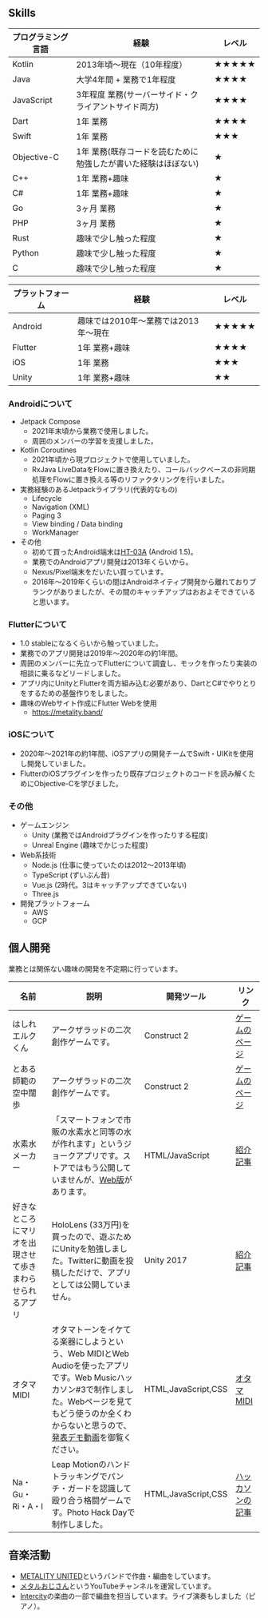 ## Skills

| プログラミング言語 | 経験                                                           | レベル |
|--------------------|----------------------------------------------------------------|--------|
| Kotlin             | 2013年頃～現在（10年程度）                                     | ★★★★★  |
| Java               | 大学4年間 + 業務で1年程度                                      | ★★★★   |
| JavaScript         | 3年程度 業務(サーバーサイド・クライアントサイド両方)           | ★★★★   |
| Dart               | 1年 業務                                                       | ★★★★   |
| Swift              | 1年 業務                                                       | ★★★    |
| Objective-C        | 1年 業務(既存コードを読むために勉強したが書いた経験はほぼない) | ★      |
| C++                | 1年 業務+趣味                                                  | ★      |
| C#                 | 1年 業務+趣味                                                  | ★      |
| Go                 | 3ヶ月 業務                                                     | ★      |
| PHP                | 3ヶ月 業務                                                     | ★      |
| Rust               | 趣味で少し触った程度                                           | ★      |
| Python             | 趣味で少し触った程度                                           | ★      |
| C                  | 趣味で少し触った程度                                           | ★      |

| プラットフォーム | 経験                                 | レベル |
|------------------|--------------------------------------|--------|
| Android          | 趣味では2010年～業務では2013年～現在 | ★★★★★  |
| Flutter          | 1年 業務+趣味                        | ★★★★   |
| iOS              | 1年 業務                             | ★★★    |
| Unity            | 1年 業務+趣味                        | ★★     |

### Androidについて

- Jetpack Compose
    - 2021年末頃から業務で使用しました。
    - 周囲のメンバーの学習を支援しました。
- Kotlin Coroutines
    - 2021年頃から現プロジェクトで使用していました。
    - RxJava LiveDataをFlowに置き換えたり、コールバックベースの非同期処理をFlowに置き換える等のリファクタリングを行いました。
- 実務経験のあるJetpackライブラリ(代表的なもの)
    - Lifecycle
    - Navigation (XML)
    - Paging 3
    - View binding / Data binding
    - WorkManager
- その他
    - 初めて買ったAndroid端末は[HT-03A](https://ja.wikipedia.org/wiki/HTC_Magic#HT-03A) (Android 1.5)。
    - 業務でのAndroidアプリ開発は2013年くらいから。
    - Nexus/Pixel端末をだいたい買っています。
    - 2016年～2019年くらいの間はAndroidネイティブ開発から離れておりブランクがありましたが、その間のキャッチアップはおおよそできていると思います。

### Flutterについて

- 1.0 stableになるくらいから触っていました。
- 業務でのアプリ開発は2019年～2020年の約1年間。
- 周囲のメンバーに先立ってFlutterについて調査し、モックを作ったり実装の相談に乗るなどリードしました。
- アプリ内にUnityとFlutterを両方組み込む必要があり、DartとC#でやりとりをするための基盤作りをしました。
- 趣味のWebサイト作成にFlutter Webを使用
    - https://metality.band/

### iOSについて

- 2020年～2021年の約1年間、iOSアプリの開発チームでSwift・UIKitを使用し開発していました。
- FlutterのiOSプラグインを作ったり既存プロジェクトのコードを読み解くためにObjective-Cを学びました。

### その他

- ゲームエンジン
    - Unity (業務ではAndroidプラグインを作ったりする程度)
    - Unreal Engine (趣味でかじった程度)
- Web系技術
    - Node.js (仕事に使っていたのは2012～2013年頃)
    - TypeScript (ずいぶん昔)
    - Vue.js (2時代。3はキャッチアップできていない)
    - Three.js
- 開発プラットフォーム
    - AWS
    - GCP

## 個人開発

業務とは関係ない趣味の開発を不定期に行っています。

| 名前                                                     | 説明                                                                                                                                                                                                                                                            | 開発ツール          | リンク                                                                    |
|----------------------------------------------------------|-----------------------------------------------------------------------------------------------------------------------------------------------------------------------------------------------------------------------------------------------------------------|---------------------|---------------------------------------------------------------------------|
| はしれエルクくん                                         | アークザラッドの二次創作ゲームです。                                                                                                                                                                                                                            | Construct 2         | [ゲームのページ](https://elc-the-lad.web.app/)                            |
| とある師範の空中闊歩                                     | アークザラッドの二次創作ゲームです。                                                                                                                                                                                                                            | Construct 2         | [ゲームのページ](https://ramada-jump.web.app/)                            |
| 水素水メーカー                                           | 「スマートフォンで市販の水素水と同等の水が作れます」というジョークアプリです。ストアではもう公開していませんが、[Web版](https://kirinsan-org.github.io/HydrogenBooster/)があります。                                                                            | HTML/JavaScript     | [紹介記事](https://www.j-cast.com/2016/09/02276816.html)                  |
| 好きなところにマリオを出現させて歩きまわらせられるアプリ | HoloLens (33万円)を買ったので、遊ぶためにUnityを勉強しました。Twitterに動画を投稿しただけで、アプリとしては公開していません。                                                                                                                                   | Unity 2017          | [紹介記事](https://www.inside-games.jp/article/2017/05/22/107337.html)    |
| オタマMIDI                                               | オタマトーンをイケてる楽器にしようという、Web MIDIとWeb Audioを使ったアプリです。Web Musicハッカソン#3で制作しました。Webページを見てもどう使うのか全くわからないと思うので、[発表デモ動画](https://www.youtube.com/watch?v=z_TGofN7wv8#t=1654)を御覧ください。 | HTML,JavaScript,CSS | [オタマMIDI](https://kirinsan-org.github.io/OtamaMIDI/)                   |
| Na・Gu・Ri・A・I                                         | Leap Motionのハンドトラッキングでパンチ・ガードを認識して殴り合う格闘ゲームです。Photo Hack Dayで制作しました。                                                                                                                                                 | HTML,JavaScript,CSS | [ハッカソンの記事](https://mixiengineer.hatenablog.com/entry/2014/12156/) |

## 音楽活動

- [METALITY UNITED](https://metality.band/)というバンドで作曲・編曲をしています。
- [メタルおじさん](https://www.youtube.com/@metaloz3)というYouTubeチャンネルを運営しています。
- [Intercity](http://intercity77.oops.jp/)の楽曲の一部で編曲を担当しています。ライブ演奏もしました（ピアノ）。
